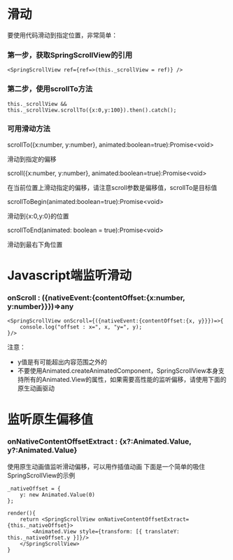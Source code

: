 # 滑动

要使用代码滑动到指定位置，非常简单：

### 第一步，获取SpringScrollView的引用
```$js
<SpringScrollView ref={ref=>(this._scrollView = ref)} />
```

### 第二步，使用scrollTo方法
```$js
this._scrollView && this._scrollView.scrollTo({x:0,y:100}).then().catch();
```
### 可用滑动方法
scrollTo({x:number, y:number}, animated:boolean=true):Promise&lt;void>

滑动到指定的偏移

scroll({x:number, y:number}, animated:boolean=true):Promise&lt;void>

在当前位置上滑动指定的偏移，请注意scroll参数是偏移值，scrollTo是目标值

scrollToBegin(animated:boolean=true):Promise&lt;void>

滑动到{x:0,y:0}的位置

scrollToEnd(animated: boolean = true):Promise&lt;void>

滑动到最右下角位置


# Javascript端监听滑动

### onScroll : ({nativeEvent:{contentOffset:{x:number, y:number}}})=>any

```$js
<SpringScrollView onScroll={({nativeEvent:{contentOffset:{x, y}}})=>{
    console.log("offset : x=", x, "y=", y);
}/>
```

注意：

* y值是有可能超出内容范围之外的
* 不要使用Animated.createAnimatedComponent，SpringScrollView本身支持所有的Animated.View的属性，如果需要高性能的监听偏移，请使用下面的原生动画驱动

# 监听原生偏移值

### onNativeContentOffsetExtract : {x?&#58;Animated.Value, y?&#58;Animated.Value}

使用原生动画值监听滑动偏移，可以用作插值动画
下面是一个简单的吸住SpringScrollView的示例
```$js
_nativeOffset = {
    y: new Animated.Value(0)
};

render(){
    return <SpringScrollView onNativeContentOffsetExtract={this._nativeOffset}>
        <Animated.View style={transform: [{ translateY: this._nativeOffset.y }]}/>
    </SpringScrollView>
}

```






